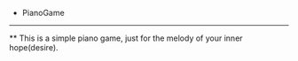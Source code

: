 * PianoGame
---

** This is a simple piano game, just for the melody of your inner hope(desire).




